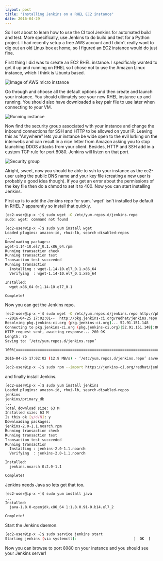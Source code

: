 ```yaml
---
layout: post
title: "Installing Jenkins on a RHEL EC2 instance"
date: 2016-04-29
---
```


So I set about to learn how to use the CI tool Jenkins for automated build and test. More specifically, use Jenkins to do build and test for a Python project. I had recently setup a free AWS account and I didn't really want to dig out an old Linux box at home, so I figured an EC2 instance would do just fine. 

First thing I did was to create an EC2 RHEL instance. I specifically wanted to get it up and running on RHEL so I chose not to use the Amazon Linux instance, which I think is Ubuntu based. 

![Image of AWS micro instance](https://danbaehr.github.io/images/micro_instance.png)


Go through and choose all the default options and then create and launch your instance. You should ultimately see your new RHEL instance up and running. You should also have downloaded a key pair file to use later when connecting to your VM.

![Running instance](https://danbaehr.github.io/images/running_instance_1.png)

Now find the security group associated with your instance and change the inbound connections for SSH and HTTP to be allowed on your IP. Leaving this as "Anywhere" lets your instance be wide open to the evil lurking on the interwebs and can result in a nice letter from Amazon asking you to stop launching DDOS attacks from your client. Besides, HTTP and SSH add in a custom TCP rule for port 8080. Jenkins will listen on that port.

![Security group](https://danbaehr.github.io/images/security_groups.png)

Alright, sweet, now you should be able to ssh to your instance as the ec2-user using the public DNS name and your key file (creating a new user is probably a good idea though). If you get an error about the permissions of the key file then do a chmod to set it to 400. Now you can start installing Jenkins. 

First up is to add the Jenkins repo for yum. 'wget' isn't installed by default in RHEL 7 apparently so install that quickly. 

```bash
[ec2-user@ip-x ~]$ sudo wget -O /etc/yum.repos.d/jenkins.repo 
sudo: wget: command not found

[ec2-user@ip-x ~]$ sudo yum install wget
Loaded plugins: amazon-id, rhui-lb, search-disabled-repos
...
Downloading packages:
wget-1.14-10.el7_0.1.x86_64.rpm                                                                                    | 546 kB  00:00:00     
Running transaction check
Running transaction test
Transaction test succeeded
Running transaction
  Installing : wget-1.14-10.el7_0.1.x86_64                                                                                            1/1 
  Verifying  : wget-1.14-10.el7_0.1.x86_64                                                                                            1/1 

Installed:
  wget.x86_64 0:1.14-10.el7_0.1                                                                                                           

Complete! 
```

Now you can get the Jenkins repo.

```bash
[ec2-user@ip-x ~]$ sudo wget -O /etc/yum.repos.d/jenkins.repo http://pkg.jenkins-ci.org/redhat/jenkins.repo
--2016-04-25 17:02:01--  http://pkg.jenkins-ci.org/redhat/jenkins.repo
Resolving pkg.jenkins-ci.org (pkg.jenkins-ci.org)... 52.91.151.148
Connecting to pkg.jenkins-ci.org (pkg.jenkins-ci.org)|52.91.151.148|:80... connected.
HTTP request sent, awaiting response... 200 OK
Length: 75
Saving to: ‘/etc/yum.repos.d/jenkins.repo’

100%[================================================================================================>] 75          --.-K/s   in 0s      

2016-04-25 17:02:02 (12.9 MB/s) - ‘/etc/yum.repos.d/jenkins.repo’ saved [75/75]

[ec2-user@ip-x ~]$ sudo rpm --import https://jenkins-ci.org/redhat/jenkins-ci.org.key
```

and finally install Jenkins.

```bash
[ec2-user@ip-x ~]$ sudo yum install jenkins
Loaded plugins: amazon-id, rhui-lb, search-disabled-repos
jenkins                                                                                                            | 2.9 kB  00:00:00     
jenkins/primary_db                                                                                                 |  81 kB  00:00:00     
...
Total download size: 63 M
Installed size: 63 M
Is this ok [y/d/N]: y
Downloading packages:
jenkins-2.0-1.1.noarch.rpm                                                                                         |  63 MB  00:00:07     
Running transaction check
Running transaction test
Transaction test succeeded
Running transaction
  Installing : jenkins-2.0-1.1.noarch                                                                                                 1/1 
  Verifying  : jenkins-2.0-1.1.noarch                                                                                                 1/1 

Installed:
  jenkins.noarch 0:2.0-1.1                                                                                                                

Complete!
```

Jenkins needs Java so lets get that too.

```bash
[ec2-user@ip-x ~]$ sudo yum install java
...
Installed:
  java-1.8.0-openjdk.x86_64 1:1.8.0.91-0.b14.el7_2                                                                                        

Complete!
```

Start the Jenkins daemon. 

```bash
[ec2-user@ip-x ~]$ sudo service jenkins start
Starting jenkins (via systemctl):                          [  OK  ]
```

Now you can browse to port 8080 on your instance and you should see your Jenkins server!


